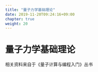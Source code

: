 ```yaml
---
title: "量子力学基础理论"
date: 2019-11-20T09:24:16+09:00
chapter: true
weight: 20
---
```


# 量子力学基础理论

相关资料来自于《量子计算与编程入门》丛书